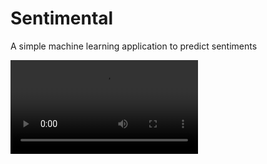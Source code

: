# Sentimental
A simple machine learning application to predict sentiments

![Example-Movie1](./Video/screenRecording.mov)
